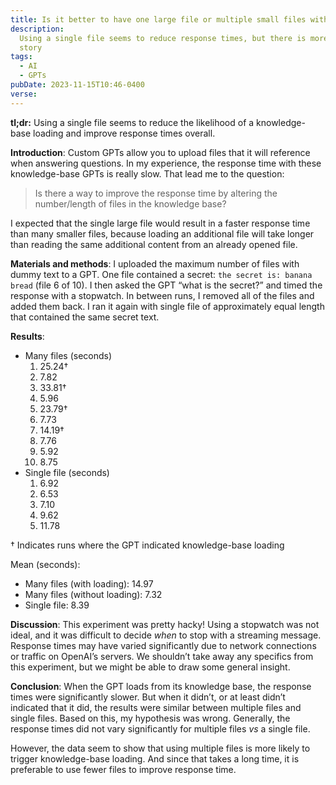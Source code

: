 ```yaml
---
title: Is it better to have one large file or multiple small files with GPTs?
description:
  Using a single file seems to reduce response times, but there is more to the
  story
tags:
  - AI
  - GPTs
pubDate: 2023-11-15T10:46-0400
verse:
---
```


**tl;dr:** Using a single file seems to reduce the likelihood of a
knowledge-base loading and improve response times overall.

**Introduction**: Custom GPTs allow you to upload files that it will reference
when answering questions. In my experience, the response time with these
knowledge-base GPTs is really slow. That lead me to the question:

> Is there a way to improve the response time by altering the number/length of
> files in the knowledge base?

I expected that the single large file would result in a faster response time
than many smaller files, because loading an additional file will take longer
than reading the same additional content from an already opened file.

**Materials and methods**: I uploaded the maximum number of files with dummy
text to a GPT. One file contained a secret: `the secret is: banana bread` (file
6 of 10). I then asked the GPT “what is the secret?” and timed the response with
a stopwatch. In between runs, I removed all of the files and added them back. I
ran it again with single file of approximately equal length that contained the
same secret text.

**Results**:

- Many files (seconds)
  1. 25.24†
  2. 7.82
  3. 33.81†
  4. 5.96
  5. 23.79†
  6. 7.73
  7. 14.19†
  8. 7.76
  9. 5.92
  10. 8.75
- Single file (seconds)
  1. 6.92
  2. 6.53
  3. 7.10
  4. 9.62
  5. 11.78

† Indicates runs where the GPT indicated knowledge-base loading

Mean (seconds):

- Many files (with loading): 14.97
- Many files (without loading): 7.32
- Single file: 8.39

**Discussion**: This experiment was pretty hacky! Using a stopwatch was not
ideal, and it was difficult to decide _when_ to stop with a streaming message.
Response times may have varied significantly due to network connections or
traffic on OpenAI’s servers. We shouldn’t take away any specifics from this
experiment, but we might be able to draw some general insight.

**Conclusion**: When the GPT loads from its knowledge base, the response times
were significantly slower. But when it didn’t, or at least didn’t indicated that
it did, the results were similar between multiple files and single files. Based
on this, my hypothesis was wrong. Generally, the response times did not vary
significantly for multiple files _vs_ a single file.

However, the data seem to show that using multiple files is more likely to
trigger knowledge-base loading. And since that takes a long time, it is
preferable to use fewer files to improve response time.
